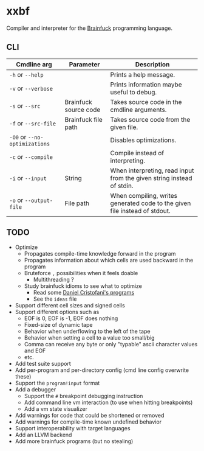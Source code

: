 
# xxbf

Compiler and interpreter for the
[Brainfuck](https://esolangs.org/wiki/Brainfuck) programming language.

## CLI

Cmdline arg | Parameter | Description
----------- | --------- | -----------
`-h` or `--help` | | Prints a help message.
`-v` or `--verbose` | | Prints information maybe useful to debug.
`-s` or `--src` | Brainfuck source code | Takes source code in the cmdline arguments.
`-f` or `--src-file` | Brainfuck file path | Takes source code from the given file.
`-O0` or `--no-optimizations` | | Disables optimizations.
`-c` or `--compile` | | Compile instead of interpreting.
`-i` or `--input` | String | When interpreting, read input from the given string instead of stdin.
`-o` or `--output-file` | File path | When compiling, writes generated code to the given file instead of stdout.

## TODO

- Optimize
  - Propagates compile-time knowledge forward in the program
  - Propagates information about which cells are used backward in the program
  - Bruteforce `,` possibilities when it feels doable
    - Multithreading ?
  - Study brainfuck idioms to see what to optimize
    - Read some [Daniel Cristofani's programs](http://brainfuck.org/)
    - See the `ideas` file
- Support different cell sizes and signed cells
- Support different options such as
  - EOF is 0, EOF is -1, EOF does nothing
  - Fixed-size of dynamic tape
  - Behavior when underflowing to the left of the tape
  - Behavior when setting a cell to a value too small/big
  - Comma can receive any byte or only "typable" ascii character values and EOF
  - etc.
- Add test suite support
- Add per-program and per-directory config (cmd line config overwrite these)
- Support the `program!input` format
- Add a debugger
  - Support the `#` breakpoint debugging instruction
  - Add command line vm interaction (to use when hitting breakpoints)
  - Add a vm state visualizer
- Add warnings for code that could be shortened or removed
- Add warnings for compile-time known undefined behavior
- Support interoperability with target languages
- Add an LLVM backend
- Add more brainfuck programs (but no stealing)

